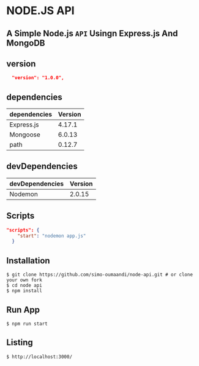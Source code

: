 # NODE.JS API 
## A Simple Node.js ``` API ``` Usingn Express.js And MongoDB

## version
```json
  "version": "1.0.0",
```

## dependencies 

| dependencies              | Version     |
| ----------------          | ----------- |
| Express.js                | 4.17.1      |
| Mongoose                  | 6.0.13      |
| path                      | 0.12.7      |


## devDependencies

| devDependencies           | Version     |
| ----------------          | ----------- |
| Nodemon                   | 2.0.15      |


## Scripts

```json
"scripts": {
    "start": "nodemon app.js"
  }
```
## Installation

```shell
$ git clone https://github.com/simo-oumaandi/node-api.git # or clone your own fork
$ cd node api
$ npm install
```
## Run App
```shell
$ npm run start
```
## Listing
```shell
$ http://localhost:3000/
```







